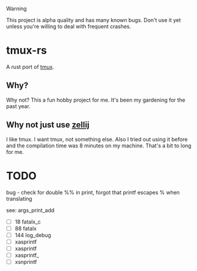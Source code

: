 > [!WARNING]
> This project is alpha quality and has many known bugs. Don't use it yet unless you're willing to deal with frequent crashes.

# tmux-rs

A rust port of [tmux](https://github.com/tmux/tmux).

## Why?

Why not? This a fun hobby project for me. It's been my gardening for the past year.

## Why not just use [zellij](https://zellij.dev/)

I like tmux. I want tmux, not something else. Also I tried out using it before and the compilation time was 8 minutes on my machine.
That's a bit to long for me.

# TODO
bug - check for double %% in print, forgot that printf escapes % when translating


see: args_print_add

- [ ]  18 fatalx_c
- [ ]  88 fatalx
- [ ] 144 log_debug
- [ ] xasprintf
- [ ] xasprintf
- [ ] xasprintf_
- [ ] xsnprintf
